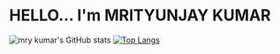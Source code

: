 # HELLO... I'm MRITYUNJAY KUMAR 


 ![mry kumar's GitHub stats](https://github-readme-stats.vercel.app/api?username=Mrykumar&show_icons=true&theme=radical)
[![Top Langs](https://github-readme-stats.vercel.app/api/top-langs/?username=Mrykumar&layout=compact)](https://github.com/anuraghazra/github-readme-stats)
